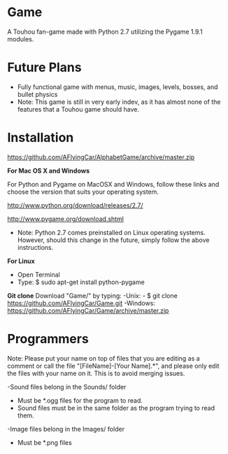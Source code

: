 # Game
A Touhou fan-game made with Python 2.7 utilizing the Pygame 1.9.1 modules.

# Future Plans
  - Fully functional game with menus, music, images, levels, bosses, and bullet physics
  - Note: This game is still in very early indev, as it has almost none of the features that a Touhou game should have.

# Installation
  https://github.com/AFlyingCar/AlphabetGame/archive/master.zip

**For Mac OS X and Windows**

  For Python and Pygame on MacOSX and Windows, follow these links and choose the version that suits your operating system.
 
  http://www.python.org/download/releases/2.7/
 
  http://www.pygame.org/download.shtml
 
  - Note: Python 2.7 comes preinstalled on Linux operating systems. However, should this change in the future, simply follow the above instructions.
  
**For Linux**
  - Open Terminal
  - Type: $ sudo apt-get install python-pygame


**Git clone**
Download "Game/" by typing:
  -Unix:
    - $ git clone https://github.com/AFlyingCar/Game.git
  -Windows:
    https://github.com/AFlyingCar/Game/archive/master.zip
  
  
Programmers
===========
Note: Please put your name on top of files that you are editing as a comment or call the file "[FileName]-[Your Name].*", and please only edit the files with your name on it. This is to avoid merging issues.

-Sound files belong in the Sounds/ folder
  - Must be *.ogg files for the program to read.
  - Sound files must be in the same folder as the program trying to read them.

-Image files belong in the Images/ folder
  - Must be *.png files
